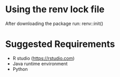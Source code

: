 Using the renv lock file
===================
After downloading the package run:
renv::init()

Suggested Requirements
===================
- R studio (https://rstudio.com)
- Java runtime environment
- Python

